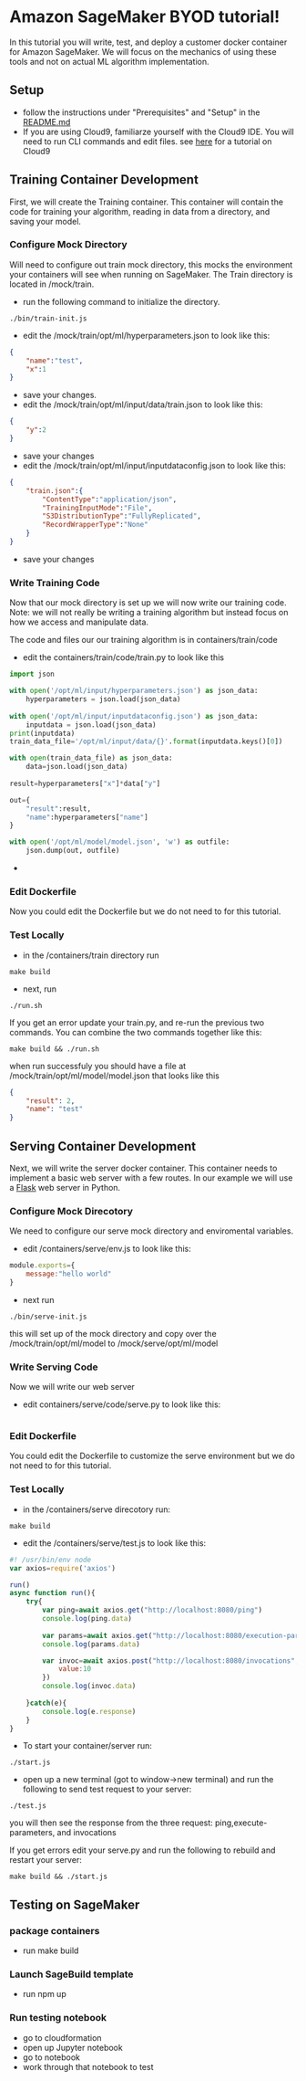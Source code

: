 # Amazon SageMaker BYOD tutorial!
In this tutorial you will write, test, and deploy a customer docker container for Amazon SageMaker. We will focus on the mechanics of using these tools and not on actual ML algorithm implementation. 

## Setup
- follow the instructions under "Prerequisites" and "Setup" in the [README.md](README.md)
- If you are using Cloud9, familiarze yourself with the Cloud9 IDE. You will need to run CLI commands and edit files. see [here](https://docs.aws.amazon.com/cloud9/latest/user-guide/tutorial.html) for a tutorial on Cloud9

## Training Container Development
First, we will create the Training container. This container will contain the code for training your algorithm, reading in data from a directory, and saving your model. 

### Configure Mock Directory
Will need to configure out train mock directory, this mocks the environment your containers will see when running on SageMaker. The Train directory is located in /mock/train. 

- run the following command to initialize the directory.
```shell
./bin/train-init.js
```

- edit the /mock/train/opt/ml/hyperparameters.json to look like this:
```json
{
    "name":"test",
    "x":1
}
```
- save your changes. 
- edit the /mock/train/opt/ml/input/data/train.json to look like this:
```json
{
    "y":2
}
```
- save your changes
- edit the /mock/train/opt/ml/input/inputdataconfig.json to look like this:
```json
{
    "train.json":{
        "ContentType":"application/json",
        "TrainingInputMode":"File",
        "S3DistributionType":"FullyReplicated",
        "RecordWrapperType":"None"
    }
}
```
- save your changes

### Write Training Code
Now that our mock directory is set up we will now write our training code. Note: we will not really be writing a training algorithm but instead focus on how we access and manipulate data.

The code and files our our training algorithm is in containers/train/code

- edit the containers/train/code/train.py to look like this
```py
import json

with open('/opt/ml/input/hyperparameters.json') as json_data:
    hyperparameters = json.load(json_data)
    
with open('/opt/ml/input/inputdataconfig.json') as json_data:
    inputdata = json.load(json_data)
print(inputdata)
train_data_file='/opt/ml/input/data/{}'.format(inputdata.keys()[0])

with open(train_data_file) as json_data:
    data=json.load(json_data)
    
result=hyperparameters["x"]*data["y"]

out={
    "result":result,
    "name":hyperparameters["name"]
}

with open('/opt/ml/model/model.json', 'w') as outfile:
    json.dump(out, outfile)
```
- 

### Edit Dockerfile
Now you could edit the Dockerfile but we do not need to for this tutorial. 

### Test Locally
- in the /containers/train directory run
```shell 
make build
```

- next, run
```shell
./run.sh
```

If you get an error update your train.py, and re-run the previous two commands. You can combine the two commands together like this:
```shell
make build && ./run.sh
```

when run successfuly you should have a file at /mock/train/opt/ml/model/model.json that looks like this
```json
{
    "result": 2, 
    "name": "test"
}
```
## Serving Container Development
Next, we will write the server docker container. This container needs to implement a basic web server with a few routes. In our example we will use a [Flask](http://flask.pocoo.org/) web server in Python.

### Configure Mock Direcotory
We need to configure our serve mock directory and enviromental variables.

- edit /containers/serve/env.js to look like this:
```js
module.exports={
    message:"hello world"
}
```
- next run
```shell
./bin/serve-init.js
```
this will set up of the mock directory and copy over the /mock/train/opt/ml/model to /mock/serve/opt/ml/model

### Write Serving Code
Now we will write our web server

- edit containers/serve/code/serve.py to look like this:
```js

```

### Edit Dockerfile
You could edit the Dockerfile to customize the serve environment but we do not need to for this tutorial.

### Test Locally
- in the /containers/serve direcotory run:
```shell
make build
```

- edit the /containers/serve/test.js to look like this:
```js
#! /usr/bin/env node
var axios=require('axios')

run()
async function run(){
    try{
        var ping=await axios.get("http://localhost:8080/ping")    
        console.log(ping.data)
        
        var params=await axios.get("http://localhost:8080/execution-parameters")
        console.log(params.data)

        var invoc=await axios.post("http://localhost:8080/invocations",{
            value:10
        })    
        console.log(invoc.data)
        
    }catch(e){
        console.log(e.response)
    }
}
```

- To start your container/server run:
```shell
./start.js
```

- open up a new terminal (got to window->new terminal) and run the following to send test request to your server:
```shell
./test.js
```
you will then see the response from the three request: ping,execute-parameters, and 
invocations

If you get errors edit your serve.py and run the following to rebuild and restart your server:
```shell
make build && ./start.js
```

## Testing on SageMaker

### package containers
- run make build

### Launch SageBuild template
- run npm up

### Run testing notebook
- go to cloudformation
- open up Jupyter notebook
- go to notebook
- work through that notebook to test 


